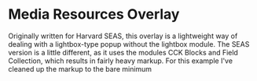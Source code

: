 # Media Resources Overlay

Originally written for Harvard SEAS, this overlay is a lightweight way of dealing with a lightbox-type popup without the lightbox module. The SEAS version is a little different, as it uses the modules CCK Blocks and Field Collection, which results in fairly heavy markup.  For this example I've cleaned up the markup to the bare minimum
